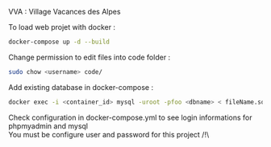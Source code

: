 VVA : Village Vacances des Alpes  

To load web projet with docker :  
```bash
docker-compose up -d --build
```

Change permission to edit files into code folder :  

```bash
sudo chow <username> code/
```

Add existing database in docker-compose :  

```bash
docker exec -i <container_id> mysql -uroot -pfoo <dbname> < fileName.sql
```  

Check configuration in docker-compose.yml to see login informations for phpmyadmin and mysql  
You must be configure user and password for this project /!\

